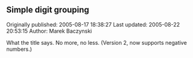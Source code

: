 ## Simple digit grouping 
Originally published: 2005-08-17 18:38:27 
Last updated: 2005-08-22 20:53:15 
Author: Marek Baczynski 
 
What the title says. No more, no less. (Version 2, now supports negative numbers.)